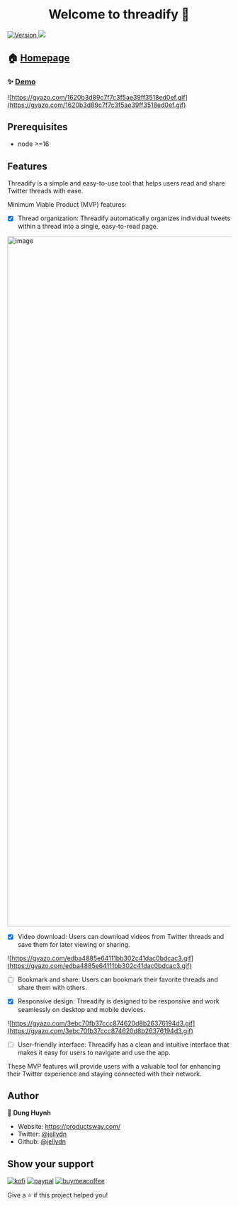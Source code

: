 <h1 align="center">Welcome to threadify 👋</h1>
<p>
  <a href="https://www.npmjs.com/package/threadify" target="_blank">
    <img alt="Version" src="https://img.shields.io/npm/v/threadify.svg">
  </a>
  <img src="https://img.shields.io/badge/node-%3E%3D16-blue.svg" />
</p>

## 🏠 [Homepage](https://github.com/jellydn/threadify-plus)

### ✨ [Demo](https://threadify.productsway.com)
![https://gyazo.com/1620b3d89c7f7c3f5ae39ff3518ed0ef.gif](https://gyazo.com/1620b3d89c7f7c3f5ae39ff3518ed0ef.gif)

## Prerequisites

- node >=16

## Features

Threadify is a simple and easy-to-use tool that helps users read and share Twitter threads with ease.

Minimum Viable Product (MVP) features:

- [x] Thread organization: Threadify automatically organizes individual tweets within a thread into a single, easy-to-read page.
<img width="1560" alt="image" src="https://user-images.githubusercontent.com/870029/209857433-200aaee6-f92b-4b8d-a664-e1c498b9d781.png">

- [x] Video download: Users can download videos from Twitter threads and save them for later viewing or sharing.

![https://gyazo.com/edba4885e64111bb302c41dac0bdcac3.gif](https://gyazo.com/edba4885e64111bb302c41dac0bdcac3.gif)

- [ ] Bookmark and share: Users can bookmark their favorite threads and share them with others.

- [x] Responsive design: Threadify is designed to be responsive and work seamlessly on desktop and mobile devices.

![https://gyazo.com/3ebc70fb37ccc874620d8b26376194d3.gif](https://gyazo.com/3ebc70fb37ccc874620d8b26376194d3.gif)

- [ ] User-friendly interface: Threadify has a clean and intuitive interface that makes it easy for users to navigate and use the app.

These MVP features will provide users with a valuable tool for enhancing their Twitter experience and staying connected with their network.

## Author

👤 **Dung Huynh**

- Website: https://productsway.com/
- Twitter: [@jellydn](https://twitter.com/jellydn)
- Github: [@jellydn](https://github.com/jellydn)

## Show your support

[![kofi](https://img.shields.io/badge/Ko--fi-F16061?style=for-the-badge&logo=ko-fi&logoColor=white)](https://ko-fi.com/dunghd)
[![paypal](https://img.shields.io/badge/PayPal-00457C?style=for-the-badge&logo=paypal&logoColor=white)](https://paypal.me/dunghd)
[![buymeacoffee](https://img.shields.io/badge/Buy_Me_A_Coffee-FFDD00?style=for-the-badge&logo=buy-me-a-coffee&logoColor=black)](https://www.buymeacoffee.com/dunghd)

Give a ⭐️ if this project helped you!
